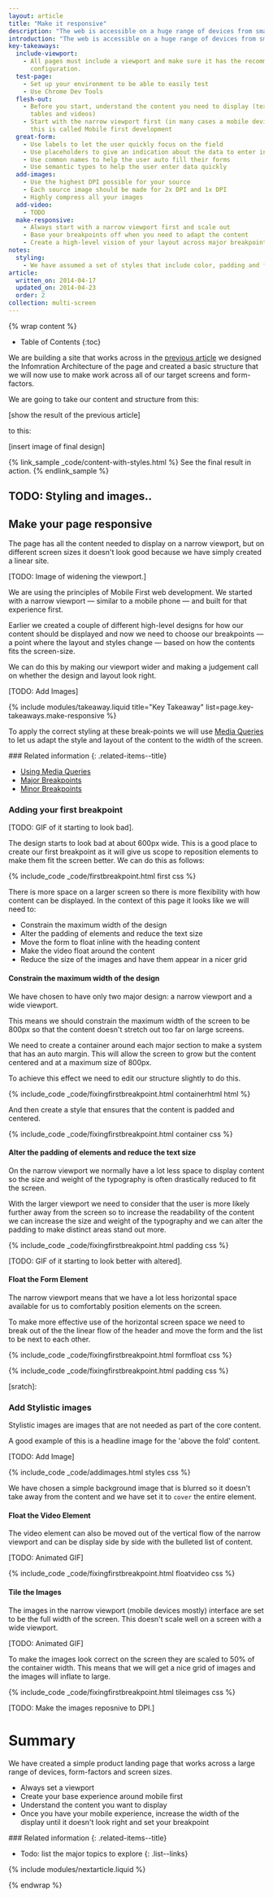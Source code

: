 ```yaml
---
layout: article
title: "Make it responsive"
description: "The web is accessible on a huge range of devices from small-screen phones to huge-screen televisions. Learn how to build a site that works well across all these devices."
introduction: "The web is accessible on a huge range of devices from small-screen phones through to huge-screen televisions.  Each device presents its own unique benefits and also constraints and as a web developer you are expected to support all ranges of devices."
key-takeaways:
  include-viewport:
    - All pages must include a viewport and make sure it has the recommended
      configuration.
  test-page:
    - Set up your environment to be able to easily test
    - Use Chrome Dev Tools
  flesh-out:
    - Before you start, understand the content you need to display (text, images,
      tables and videos)
    - Start with the narrow viewport first (in many cases a mobile device) - often
      this is called Mobile first development
  great-form:
    - Use labels to let the user quickly focus on the field
    - Use placeholders to give an indication about the data to enter in the field
    - Use common names to help the user auto fill their forms
    - Use semantic types to help the user enter data quickly
  add-images:
    - Use the highest DPI possible for your source
    - Each source image should be made for 2x DPI and 1x DPI
    - Highly compress all your images
  add-video:
    - TODO
  make-responsive:
    - Always start with a narrow viewport first and scale out
    - Base your breakpoints off when you need to adapt the content
    - Create a high-level vision of your layout across major breakpoints
notes:
  styling: 
    - We have assumed a set of styles that include color, padding and font styling that match our brand guidelines.
article:
  written_on: 2014-04-17
  updated_on: 2014-04-23
  order: 2
collection: multi-screen
---
```


{% wrap content %}

* Table of Contents
{:toc}

We are building a site that works across in the [previous article]({{site.baseurl}}{{page.article.previous.url}}) we designed the Infomration Architecture of the page and created a basic structure that we will now use to
make work across all of our target screens and form-factors.

We are going to take our content and structure from this:

[show the result of the previous article]

to this:

[insert image of final design]

{% link_sample _code/content-with-styles.html %} See the final result in action. {% endlink_sample %}

## TODO: Styling and images..

## Make your page responsive

The page has all the content needed to display on a narrow viewport, but on
different screen sizes it doesn't  look good because we have simply created a
linear site.

[TODO: Image of widening the viewport.] 

We are using the principles of Mobile First web development.  We started with a
narrow viewport &mdash; similar to a mobile phone &mdash; and built for that
experience first.

Earlier we created a couple of different high-level designs for how our content
should be displayed and now we need to choose our breakpoints &mdash; a point
where the layout and styles change &mdash; based on how the contents fits the
screen-size.

We can do this by making our viewport wider and making a judgement call on whether the design and layout look right.

[TODO: Add Images]

{% include modules/takeaway.liquid title="Key Takeaway" list=page.key-takeaways.make-responsive %}

To apply the correct styling at these break-points we will use 
[Media Queries](/web/essentials/the-essentials/multi-device-layouts/rwd-fundamentals/index.html#use-css-media-queries-for-responsiveness) 
to let us adapt the style and layout of the content to the width of the screen.

<div class="related-items">
<div class="related-items">
<div class="container">
<div markdown='1' class="g-wide--push-1 g-medium--push-1">
### Related information
{: .related-items--title}

*  [Using Media Queries](/web/essentials/the-essentials/multi-device-layouts/rwd-fundamentals/index.html#use-css-media-queries-for-responsiveness) 
*  [Major Breakpoints](/web/essentials/the-essentials/multi-device-layouts/rwd-fundamentals/index.html#use-css-media-queries-for-responsiveness) 
*  [Minor Breakpoints](/web/essentials/the-essentials/multi-device-layouts/rwd-fundamentals/index.html#use-css-media-queries-for-responsiveness)
</div>
</div>
</div>
</div>

### Adding your first breakpoint

[TODO: GIF of it starting to look bad].

The design starts to look bad at about 600px wide.  This is a good place to
create our first breakpoint as it  will give us scope to reposition elements to
make them fit the screen better.  We can do this as follows:

{% include_code _code/firstbreakpoint.html first css %}

There is more space on a larger screen so there is more flexibility with how
content can be displayed.  In the context of this page it looks like we will
need to:

*  Constrain the maximum width of the design
*  Alter the padding of elements and reduce the text size
*  Move the form to float inline with the heading content
*  Make the video float around the content
*  Reduce the size of the images and have them appear in a nicer grid


#### Constrain the maximum width of the design

We have chosen to have only two major design: a narrow viewport and a wide
viewport.

This means we should constrain the maximum width of the screen to be 800px so
that the  content doesn't stretch out too far on large screens.

We need to create a container around each major section to make a system
that has an auto margin.  This will allow the screen to grow but the content
centered and at a maximum size of 800px.

To achieve this effect we need to edit our structure slightly to do this.

{% include_code _code/fixingfirstbreakpoint.html containerhtml html %}

And then create a style that ensures that the content is padded and centered.

{% include_code _code/fixingfirstbreakpoint.html container css %}

#### Alter the padding of elements and reduce the text size

On the narrow viewport we normally have a lot less space to display content so
the size and weight of the typography is often drastically reduced to fit the
screen.

With the larger viewport we need to consider that the user is more likely
further away from the screen so to increase the readability of the content we
can increase the size and weight of the typography and we can alter the padding
to make distinct areas stand out more.

{% include_code _code/fixingfirstbreakpoint.html padding css %}

[TODO: GIF of it starting to look better with altered].

#### Float the Form Element

The narrow viewport means that we have a lot less horizontal space available for
us to comfortably position elements on the screen.

To make more effective use of the horizontal screen space we need to break out
of the  the linear flow of the header and move the form and the list to be next
to each other.

{% include_code _code/fixingfirstbreakpoint.html formfloat css %}

{% include_code _code/fixingfirstbreakpoint.html padding css %}

[sratch]: 

### Add Stylistic images

Stylistic images are images that are not needed as part of the core content.

A good example of this is a headline image for the 'above the fold' content.

[TODO: Add Image]

{% include_code _code/addimages.html styles css %}

We have chosen a simple background image that is blurred so it doesn't take away
from the content and we have set it to `cover` the entire element.


#### Float the Video Element

The video element can also be moved out of the vertical flow of the narrow
viewport and  can be display side by side with the bulleted list of content.

[TODO: Animated GIF]

{% include_code _code/fixingfirstbreakpoint.html floatvideo css %}

#### Tile the Images

The images in the narrow viewport (mobile devices mostly) interface are set to
be  the full width of the screen.  This doesn't scale well on a screen with a
wide viewport.

[TODO: Animated GIF]

To make the images look correct on the screen they are scaled to 50% of the
container width.  This means that we will get a nice grid of images and the
images will inflate to large.

{% include_code _code/fixingfirstbreakpoint.html tileimages css %}

[TODO:  Make the images reposnive to DPI.]

# Summary

We have created a simple product landing page that works across a large range of
devices, form-factors and screen sizes.

*  Always set a viewport
*  Create your base experience around mobile first
*  Understand the content you want to display
*  Once you have your mobile experience, increase the width of the display until it doesn't look right and set your breakpoint


<div class="related-items">
<div class="related-items">
<div class="container">
<div markdown='1' class="g-wide--push-1 g-medium--push-1">
### Related information
{: .related-items--title}

* Todo: list the major topics to explore
{: .list--links}

</div>
</div>
</div>
</div>

{% include modules/nextarticle.liquid %}

{% endwrap %}
